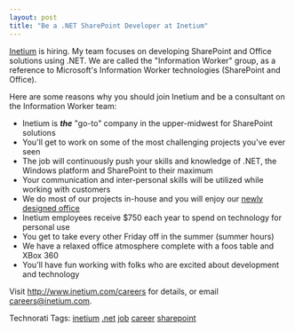 ```yaml
---
layout: post
title: "Be a .NET SharePoint Developer at Inetium"
---
```


<p><a href="http://www.inetium.com" target="_blank">Inetium</a> is hiring.  My team focuses on developing SharePoint and Office solutions using .NET.  We are called the "Information Worker" group, as a reference to Microsoft's Information Worker technologies (SharePoint and Office).  </p>
<p>Here are some reasons why you should join Inetium and be a consultant on the Information Worker team:</p>
<ul> 
<li>Inetium is <strong><em>the</em></strong> "go-to" company in the upper-midwest for SharePoint solutions</li> 
<li>You'll get to work on some of the most challenging projects you've ever seen</li> 
<li>The job will continuously push your skills and knowledge of .NET, the Windows platform and SharePoint to their maximum</li> 
<li>Your communication and inter-personal skills will be utilized while working with customers</li> 
<li>We do most of our projects in-house and you will enjoy our <a href="http://kindohm.com/archive/2007/06/04/new-office.aspx" target="_blank">newly designed office</a></li> 
<li>Inetium employees receive $750 each year to spend on technology for personal use</li> 
<li>You get to take every other Friday off in the summer (summer hours)</li> 
<li>We have a relaxed office atmosphere complete with a foos table and XBox 360</li> 
<li>You'll have fun working with folks who are excited about development and technology</li></ul> 
<p>Visit <a title="http://www.inetium.com/careers" href="http://www.inetium.com/careers">http://www.inetium.com/careers</a> for details, or email <a href="mailto:careers@inetium.com">careers@inetium.com</a>.  </p>
<div class="tags" id="scid:0767317B-992E-4b12-91E0-4F059A8CECA8:6728e30a-ad34-40b1-9c67-2549cb12ac9c">Technorati Tags: <a href="http://technorati.com/tags/inetium" rel="tag" target="_blank">inetium</a> <a href="http://technorati.com/tags/.net" rel="tag" target="_blank">.net</a> <a href="http://technorati.com/tags/job" rel="tag" target="_blank">job</a> <a href="http://technorati.com/tags/career" rel="tag" target="_blank">career</a> <a href="http://technorati.com/tags/sharepoint" rel="tag" target="_blank">sharepoint</a></div> 
